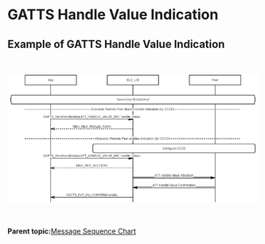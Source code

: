 # GATTS Handle Value Indication

## Example of GATTS Handle Value Indication

<br />

![](GUID-E6DA25B8-09AD-4B91-80E4-2A06F73791FB-low.png)

<br />

**Parent topic:**[Message Sequence Chart](GUID-F222E22D-493E-4F16-8480-6F7AAD168EB9.md)

